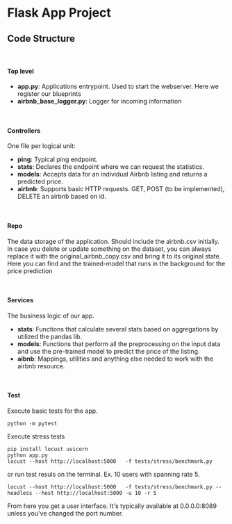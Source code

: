 <h1> <strong> Flask App Project</h1> </strong>


<h2> <strong> Code Structure </h2> </strong>
<br>


#### Top level
- <b>app.py</b>: Applications entrypoint. Used to start the webserver. Here we register our blueprints
- <b>airbnb_base_logger.py</b>: Logger for incoming information

<br>

#### Controllers
One file per logical unit: <br>

- <b>ping</b>: Typical ping endpoint.
- <b>stats</b>: Declares the endpoint where we can request the statistics.
- <b>models</b>: Accepts data for an individual Airbnb listing and returns a predicted price.
- <b>airbnb</b>: Supports basic HTTP requests. GET, POST (to be implemented), DELETE an airbnb based on id. 

<br>

#### Repo
The data storage of the application. Should include the airbnb.csv initially.
In case you delete or update something on the dataset, you can always replace 
it with the original_airbnb_copy.csv and bring it to its original state. Here 
you can find and the trained-model that runs in the background for the price
prediction

<br>

#### Services

The business logic of our app. 

- <b>stats</b>: Functions that calculate several stats based on aggregations by utilized the pandas lib.
- <b>models</b>: Functions that perform all the preprocessing on the input data and use the pre-trained model to predict the price of the listing.
- <b>aibnb</b>: Mappings, utilities and anything else needed to work with the airbnb resource.

<br>

#### Test

Execute basic tests for the app.

```
python -m pytest
```


Execute stress tests 

```
pip install locust uvicorn
python app.py
locust --host http://localhost:5000   -f tests/stress/benchmark.py
```

or run test resuls on the terminal. Ex. 10 users with spanning rate 5.
```
locust --host http://localhost:5000   -f tests/stress/benchmark.py --headless --host http://localhost:5000 -u 10 -r 5
```

From here you get a user interface. It's typically available at 0.0.0.0:8089 
unless you've changed the port number.



